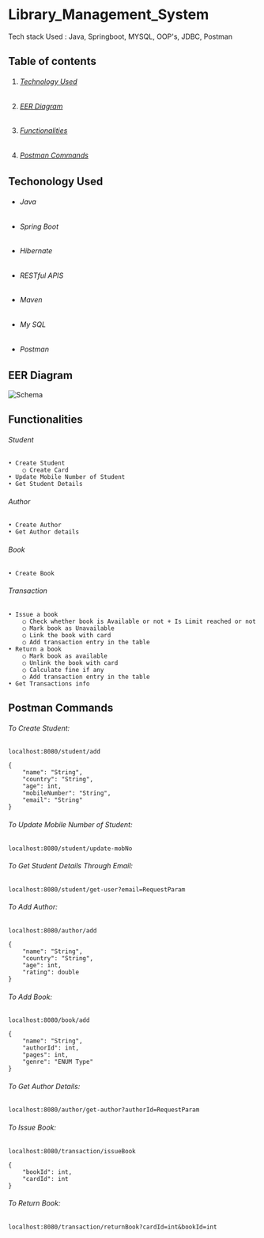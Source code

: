 # Library_Management_System
Tech stack Used : Java, Springboot, MYSQL, OOP's, JDBC, Postman

## Table of contents

1. ###### [Technology Used](https://github.com/MohdAzmaan1/LibraryManagementSystem/blob/master/README.md#techonology-used)

2. ###### [EER Diagram](https://github.com/MohdAzmaan1/LibraryManagementSystem/blob/master/README.md#eer-diagram-1)
 
3. ###### [Functionalities](https://github.com/MohdAzmaan1/LibraryManagementSystem/blob/master/README.md#functionalities-1)

4. ###### [Postman Commands](https://github.com/MohdAzmaan1/LibraryManagementSystem/blob/master/README.md#postman-commands-1)




## Techonology Used

- ###### Java

- ###### Spring Boot

- ###### Hibernate

- ###### RESTful APIS

- ###### Maven

- ###### My SQL

- ###### Postman




## EER Diagram
![Schema](https://user-images.githubusercontent.com/116377954/222748653-bd0071a1-7a42-4847-a9fa-2c037dce3a55.png)





## Functionalities

###### Student

	• Create Student
		○ Create Card
	• Update Mobile Number of Student
	• Get Student Details
		
		
###### Author

	• Create Author
	• Get Author details


###### Book

	• Create Book

    
###### Transaction

	• Issue a book
		○ Check whether book is Available or not + Is Limit reached or not
		○ Mark book as Unavailable
		○ Link the book with card
		○ Add transaction entry in the table
	• Return a book
		○ Mark book as available
		○ Unlink the book with card
		○ Calculate fine if any
		○ Add transaction entry in the table
	• Get Transactions info





## Postman Commands

###### To Create Student:

	localhost:8080/student/add

	{
	    "name": "String",
	    "country": "String",
	    "age": int,
	    "mobileNumber": "String",
	    "email": "String"
	}


###### To Update Mobile Number of Student:

	localhost:8080/student/update-mobNo


###### To Get Student Details Through Email:

	localhost:8080/student/get-user?email=RequestParam



###### To Add Author:
	
	localhost:8080/author/add

	{
	    "name": "String",
	    "country": "String",
	    "age": int,
	    "rating": double
	}
	

###### To Add Book:

	localhost:8080/book/add

	{
	    "name": "String",
	    "authorId": int,
	    "pages": int,
	    "genre": "ENUM Type"
	}
	

###### To Get Author Details:

	localhost:8080/author/get-author?authorId=RequestParam


###### To Issue Book:
	
	localhost:8080/transaction/issueBook

	{
	    "bookId": int,
	    "cardId": int
	}
	
	
	
###### To Return Book:	

	localhost:8080/transaction/returnBook?cardId=int&bookId=int

	

